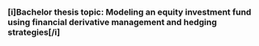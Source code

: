 ### [i]Bachelor thesis topic: Modeling an equity investment fund using financial derivative management and hedging strategies[/i]
